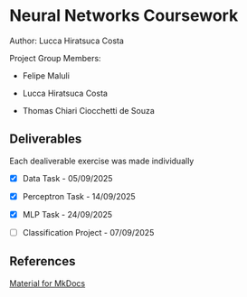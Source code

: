 # Neural Networks Coursework

Author: Lucca Hiratsuca Costa

Project Group Members:

- Felipe Maluli

- Lucca Hiratsuca Costa

- Thomas Chiari Ciocchetti de Souza

## Deliverables

Each dealiverable exercise was made individually

- [x] Data Task - 05/09/2025 

- [x] Perceptron Task - 14/09/2025

- [x] MLP Task - 24/09/2025

- [ ] Classification Project - 07/09/2025


## References

[Material for MkDocs](https://squidfunk.github.io/mkdocs-material/reference/)